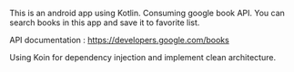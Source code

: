 This is an android app using Kotlin. Consuming google book API. 
You can search books in this app and save it to favorite list.

API documentation : https://developers.google.com/books

Using Koin for dependency injection and implement clean architecture.